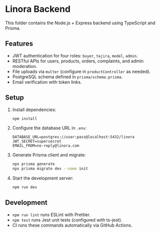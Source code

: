 # Linora Backend

This folder contains the Node.js + Express backend using TypeScript and Prisma.

## Features
- JWT authentication for four roles: `buyer`, `tajira`, `model`, `admin`.
- RESTful APIs for users, products, orders, complaints, and admin moderation.
- File uploads via `multer` (configure in `productController` as needed).
- PostgreSQL schema defined in `prisma/schema.prisma`.
- Email verification with token links.

## Setup
1. Install dependencies:
   ```bash
   npm install
   ```
2. Configure the database URL in `.env`:
   ```env
   DATABASE_URL=postgres://user:pass@localhost:5432/linora
   JWT_SECRET=supersecret
   EMAIL_FROM=no-reply@linora.com
   ```
3. Generate Prisma client and migrate:
   ```bash
   npx prisma generate
   npx prisma migrate dev --name init
   ```
4. Start the development server:
   ```bash
   npm run dev
   ```

## Development

- `npm run lint` runs ESLint with Prettier.
- `npm test` runs Jest unit tests (configured with ts-jest).
- CI runs these commands automatically via GitHub Actions.
